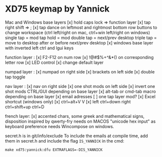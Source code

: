 # XD75 keymap by Yannick

Mac and Windows base layers
[x] hold caps lock => function layer
[x] tap right shift => ;
[x] tap dance on leftmost and rightmost bottom row buttons to change workspace (ctrl left/right on mac, ctrl+win left/right on windows)
    single tap = mod tap
    hold = mod
    double tap = next/prev desktop
    triple tap = move to desktop after or before next/prev desktop
[x] windows base layer 
    with inverted left ctrl and lgui keys


function layer :
[x] F2-F12 on num row
[x] !@#$%+^&*() on corresponding letter row
[x] LED control
[x] change default layer


numpad layer :
[x] numpad on right side
[x] brackets on left side
[x] double tap toggle

nav layer :
[x] nav on right side
[x] one shot mods on left side
    [x] invert one shot mods CTRL/GUI depending on base layer
[x] alt-tab or cmd-tab macro depending on base layer
[x] email adresses
[ ] one tap layer mod?
[x] Excel shortcut (windows only)
    [x] ctrl+alt+V V
    [x] left ctrl+down right ctrl+shift+up ctrl+D

french layer:
[x] accented chars, some greek and mathematical signs, disposition inspired by qwerty-fry
    needs on MACOS "unicode hex input" as keyboard preference
    needs Wincompose on windows. 

secret.h is in git/info/exclude
To include the emails at compile time, add them in secret.h and include the flag `IS_YANNICK` in the cmd:

```
make xd75:yannick:dfu EXTRAFLAGS=-DIS_YANNICK
```

